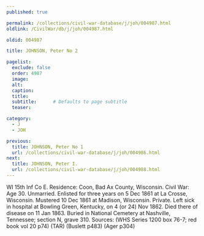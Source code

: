 ```yaml
---
published: true

permalink: /collections/civil-war-database/j/joh/004987.html
oldlink: /CivilWar/db/j/joh/004987.html

oldid: 004987

title: JOHNSON, Peter No 2

pagelist:
  exclude: false
  order: 4987
  image: 
  alt:
  caption:
  title:
  subtitle:      # Defaults to page subtitle
  teaser:

category: 
  - J 
  - JOH

previous:
  title: JOHNSON, Peter No 1
  url: /collections/civil-war-database/j/joh/004986.html  
next:
  title: JOHNSON, Peter I.
  url: /collections/civil-war-database/j/joh/004988.html   
---
```

WI 15th Inf Co E. Residence: Coon, Bad Ax County, Wisconsin. Civil War: Age 30. Unmarried. Enlisted for three years on 5 Dec 1861 at La Crosse, Wisconsin. Mustered 10 Dec 1861 at Madison, Wisconsin. Private. Left sick in hospital at Bowling Green, Kentucky, on 4 (or 24) Nov 1862. Died there of disease on 11 Jan 1863. Buried in National Cemetery at Nashville, Tennessee; section N, grave 310. Sources: (WHS Series 1200 box 76-7; red book vol 20 p74) (TAR) (Buslett p483) (Ager p304)